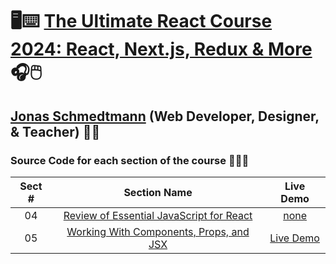 # 🖥️⌨️ [The Ultimate React Course 2024: React, Next.js, Redux & More](https://www.udemy.com/course/the-ultimate-react-course) 🎧🖱️

## [Jonas Schmedtmann](https://www.udemy.com/user/jonasschmedtmann) (Web Developer, Designer, & Teacher) 👨‍🏫

### Source Code for each section of the course 👨🏽‍💻

| Sect # |                                                      Section Name                                                      |                       Live Demo                        |
| :----: | :--------------------------------------------------------------------------------------------------------------------: | :----------------------------------------------------: |
|   04   | [Review of Essential JavaScript for React](https://github.com/ajfm88/rts/tree/main/ultimate-react-course/04-js-review) |               [none](https://bongo.cat)                |
|   05   | [Working With Components, Props, and JSX](https://github.com/ajfm88/rts/tree/main/ultimate-react-course/05-pizza-menu) | [Live Demo](https://fast-react-pizza-menu.netlify.app) |

